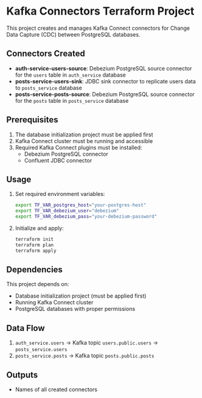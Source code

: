 # Kafka Connectors Terraform Project

This project creates and manages Kafka Connect connectors for Change Data Capture (CDC) between PostgreSQL databases.

## Connectors Created

- **auth-service-users-source**: Debezium PostgreSQL source connector for the `users` table in `auth_service` database
- **posts-service-users-sink**: JDBC sink connector to replicate users data to `posts_service` database
- **posts-service-posts-source**: Debezium PostgreSQL source connector for the `posts` table in `posts_service` database

## Prerequisites

1. The database initialization project must be applied first
2. Kafka Connect cluster must be running and accessible
3. Required Kafka Connect plugins must be installed:
   - Debezium PostgreSQL connector
   - Confluent JDBC connector

## Usage

1. Set required environment variables:
   ```bash
   export TF_VAR_postgres_host="your-postgres-host"
   export TF_VAR_debezium_user="debezium"
   export TF_VAR_debezium_pass="your-debezium-password"
   ```

2. Initialize and apply:
   ```bash
   terraform init
   terraform plan
   terraform apply
   ```

## Dependencies

This project depends on:
- Database initialization project (must be applied first)
- Running Kafka Connect cluster
- PostgreSQL databases with proper permissions

## Data Flow

1. `auth_service.users` → Kafka topic `users.public.users` → `posts_service.users`
2. `posts_service.posts` → Kafka topic `posts.public.posts`

## Outputs

- Names of all created connectors
